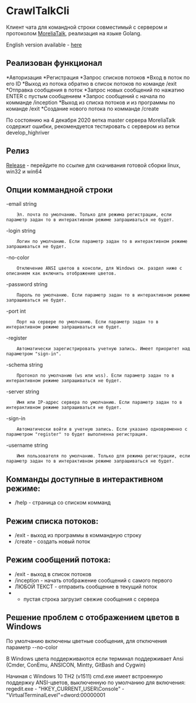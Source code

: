 # CrawlTalkCli

Клиент чата для командной строки совместимый с сервером и протоколом [MoreliaTalk], реализация на языке Golang. 

English version available  - [here]

## Реализован функционал

*Авторизация
*Регистрация
*Запрос списков потоков
*Вход в поток по его ID
*Выход из потока обратно в список потоков по команде /exit
*Отправка сообщения в поток
*Запрос новых сообщений по нажатию ENTER с пустым сообщением
*Запрос сообщений с начала по комманде /inception
*Выход из списка потоков и из программы по команде /exit
*Создание нового потока по комманде /create

По состоянию на 4 декабря 2020 ветка master сервера MoreliaTalk содержит ошибки, рекомендуется тестировать с сервером из ветки develop_highriver

## Релиз

[Release] - перейдите по ссылке для скачивания готовой сборки linux, win32 и win64

## Опции коммандной строки

  -email string
  
        Эл. почта по умолчанию. Только для режима регистрации, если параметр задан то в интерактивном режиме запрашиваться не будет.
        
  -login string
  
        Логин по умолчанию. Если параметр задан то в интерактивном режиме запрашиваться не будет.
        
  -no-color
  
        Отключение ANSI цветов в консоли, для Windows см. раздел ниже с описанием как включить отображение цветов.
        
  -password string
  
        Пароль по умолчанию. Если параметр задан то в интерактивном режиме запрашиваться не будет.
        
  -port int
  
        Порт на сервере по умолчанию. Если параметр задан то в интерактивном режиме запрашиваться не будет.
        
  -register
  
        Автоматически зарегистрировать учетную запись. Имеет приоритет над параметром "sign-in".
        
  -schema string
  
        Протокол по умолчанию (ws или wss). Если параметр задан то в интерактивном режиме запрашиваться не будет.

  -server string
  
        Имя или IP-адрес сервера по умолчанию. Если параметр задан то в интерактивном режиме запрашиваться не будет.

  -sign-in
  
        Автоматически войти в учетную запись. Если указано одновременно с параметром "register" то будет выполненна регистрация.
        
  -username string
  
        Имя пользователя по умолчанию. Только для режима регистрации, если параметр задан то в интерактивном режиме запрашиваться не будет.

## Комманды доступные в интерактивном режиме:
* /help - страница со списком комманд
## Режим списка потоков:
* /exit - выход из программы в коммандную строку
* /create - создать новый поток
## Режим сообщений потока:
* /exit - выход в список потоков
* /inception - начать отображение сообщений с самого первого
* ЛЮБОЙ ТЕКСТ - отправить сообщение в текущий поток
* - пустая строка загрузит свежие сообщения с сервера

## Решение проблем с отображением цветов в Windows

По умолчанию включены цветные сообщения, для отключения параметр --no-color

В Windows цвета поддерживаются если терминал поддерживает Ansi (Cmder, ConEmu, ANSICON, Mintty, GitBash and Cygwin)

Начиная с Windows 10 TH2 (v1511) сmd.exe имеет встроенную поддержку ANSI-цветов, выключенную по умолчанию для включения:
regedit.exe - "HKEY_CURRENT_USER\Console" - "VirtualTerminalLevel"=dword:00000001

[MoreliaTalk]: https://github.com/MoreliaTalk
[here]: README.md
[Release]: https://github.com/CrawlTalk/CrawlTalkCli/releases